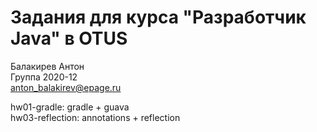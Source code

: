 # Задания для курса "Разработчик Java" в OTUS

Балакирев Антон<br>
Группа 2020-12<br>
anton_balakirev@epage.ru

hw01-gradle: gradle + guava<br>
hw03-reflection: annotations + reflection
